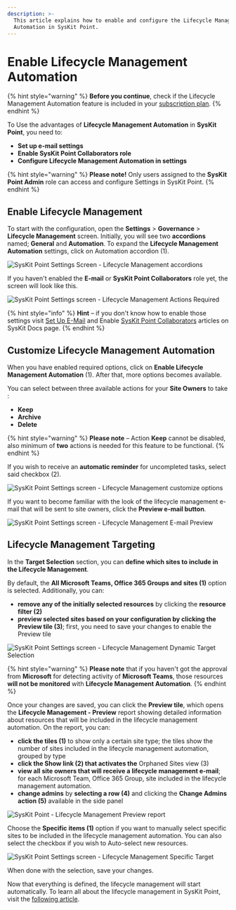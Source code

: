 ```yaml
---
description: >-
  This article explains how to enable and configure the Lifecycle Management
  Automation in SysKit Point.
---
```


# Enable Lifecycle Management Automation

{% hint style="warning" %}
**Before you continue**, check if the Lifecycle Management Automation feature is included in your [subscription plan](https://www.syskit.com/products/point/pricing/).
{% endhint %}

To Use the advantages of **Lifecycle Management Automation** in **SysKit Point**, you need to:

* **Set up e-mail settings**
* **Enable SysKit Point Collaborators role**
* **Configure Lifecycle Management Automation in settings**

{% hint style="warning" %}
**Please note!**                                                                                                                                                Only users assigned to the **SysKit Point Admin** role can access and configure Settings in SysKit Point.
{% endhint %}



## Enable Lifecycle Management

To start with the configuration, open the **Settings** &gt; **Governance** &gt; **Lifecycle Management** screen. Initially, you will see two **accordions** named; **General** and **Automation**. To expand the **Lifecycle Management Automation** settings, click on Automation accordion \(1\).

![SysKit Point Settings Screen - Lifecycle Management accordions](../.gitbook/assets/0.png)

If you haven't enabled the **E-mail** or **SysKit Point Collaborators** role yet, the screen will look like this.

![SysKit Point Settings screen - Lifecycle Management Actions Required](../.gitbook/assets/1.png)

{% hint style="info" %}
**Hint** – if you don't know how to enable those settings visit [Set Up E-Mail](https://docs.syskit.com/point/installation-and-configuration/enable-permissions-review#set-up-e-mail) and Enable [SysKit Point Collaborators](https://docs.syskit.com/point/installation-and-configuration/enable-permissions-review#enable-syskit-point-collaborators) articles on SysKit Docs page.
{% endhint %}

## Customize Lifecycle Management Automation

When you have enabled required options, click on **Enable Lifecycle Management Automation** \(1\). After that, more options becomes available.

You can select between three available actions for your **Site Owners** to take :

* **Keep**
* **Archive**
* **Delete**

{% hint style="warning" %}
**Please note** – Action **Keep** cannot be disabled, also minimum of **two** actions is needed for this feature to be functional.
{% endhint %}

If you wish to receive an **automatic reminder** for uncompleted tasks, select said checkbox \(2\).

![SysKit Point Settings screen - Lifecycle Management customize options](../.gitbook/assets/2.png)

If you want to become familiar with the look of the lifecycle management e-mail that will be sent to site owners, click the **Preview e-mail button**.

![SysKit Point Settings screen - Lifecycle Management E-mail Preview](../.gitbook/assets/3.png)

## Lifecycle Management Targeting

In the **Target Selection** section, you can **define which sites to include in the Lifecycle Management**.

By default, the **All Microsoft Teams, Office 365 Groups and sites \(1\)** option is selected. Additionally, you can:

* **remove any of the initially selected resources** by clicking the **resource filter \(2\)**
* **preview selected sites based on your configuration by clicking the Preview tile \(3\)**; first, you need to save your changes to enable the Preview tile

![SysKit Point Settings screen - Lifecycle Management Dynamic Target Selection](../.gitbook/assets/4.png)

{% hint style="warning" %}
**Please note** that if you haven't got the approval from **Microsoft** for detecting activity of **Microsoft Teams**, those resources **will not be monitored** with **Lifecycle Management Automation**.
{% endhint %}

Once your changes are saved, you can click the **Preview tile**, which opens the **Lifecycle Management - Preview** report showing detailed information about resources that will be included in the lifecycle management automation. On the report, you can:

* **click the tiles \(1\)** to show only a certain site type; the tiles show the number of sites included in the lifecycle management automation, grouped by type
* **click the Show link \(2\) that activates the** Orphaned Sites view \(3\)
* **view all site owners that will receive a lifecycle management e-mail**; for each Microsoft Team, Office 365 Group, site included in the lifecycle management automation.
* **change admins** by **selecting a row \(4\)** and clicking the **Change Admins action \(5\)** available in the side panel

![SysKit Point - Lifecycle Management Preview report](../.gitbook/assets/5.png)

Choose the **Specific items \(1\)** option if you want to manually select specific sites to be included in the lifecycle management automation. You can also select the checkbox if you wish to Auto-select new resources.

![SysKit Point Settings screen - Lifecycle Management Specific Target](../.gitbook/assets/6.png)

When done with the selection, save your changes.

Now that everything is defined, the lifecycle management will start automatically. To learn all about the lifecycle management in SysKit Point, visit the [following article](https://app.gitbook.com/@syskit/s/point-staging/common-tasks/monitor-lifecycle-management).

